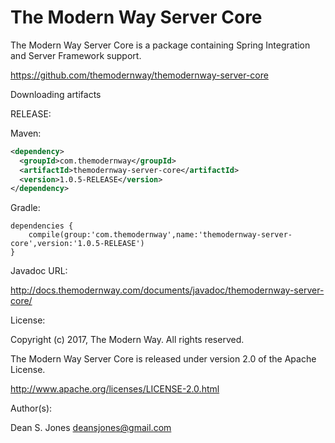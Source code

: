 The Modern Way Server Core
======

The Modern Way Server Core is a package containing Spring Integration and Server Framework support.

https://github.com/themodernway/themodernway-server-core

Downloading artifacts

RELEASE:

Maven:
```xml
<dependency>
  <groupId>com.themodernway</groupId>
  <artifactId>themodernway-server-core</artifactId>
  <version>1.0.5-RELEASE</version>
</dependency>
```
Gradle:
```
dependencies {
    compile(group:'com.themodernway',name:'themodernway-server-core',version:'1.0.5-RELEASE')
}
```
Javadoc URL:

http://docs.themodernway.com/documents/javadoc/themodernway-server-core/

License:

Copyright (c) 2017, The Modern Way. All rights reserved.

The Modern Way Server Core is released under version 2.0 of the Apache License.

http://www.apache.org/licenses/LICENSE-2.0.html

Author(s):

Dean S. Jones
deansjones@gmail.com